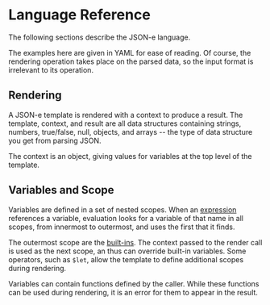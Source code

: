 # Language Reference

The following sections describe the JSON-e language.

The examples here are given in YAML for ease of reading.  Of course, the
rendering operation takes place on the parsed data, so the input format is
irrelevant to its operation.

## Rendering

A JSON-e template is rendered with a context to produce a result. The template,
context, and result are all data structures containing strings, numbers,
true/false, null, objects, and arrays -- the type of data structure you get
from parsing JSON.

The context is an object, giving values for variables at the top level of the
template.

## Variables and Scope

Variables are defined in a set of nested scopes. When an
[expression](./expressions.md) references a variable, evaluation looks for a
variable of that name in all scopes, from innermost to outermost, and uses the
first that it finds.

The outermost scope are the [built-ins](./built-ins.md). The context passed to
the render call is used as the next scope, an thus can override built-in
variables. Some operators, such as `$let`, allow the template to define
additional scopes during rendering.

Variables can contain functions defined by the caller. While these functions
can be used during rendering, it is an error for them to appear in the result.
